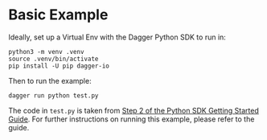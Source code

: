 # Basic Example

Ideally, set up a Virtual Env with the Dagger Python SDK to run in:
```
python3 -m venv .venv
source .venv/bin/activate
pip install -U pip dagger-io
```

Then to run the example:
```
dagger run python test.py
```

The code in `test.py` is taken from [Step 2 of the Python SDK Getting Started Guide](https://docs.dagger.io/sdk/python/628797/get-started#step-2-create-a-dagger-client-in-python). For further instructions on running this example, please refer to the guide.
